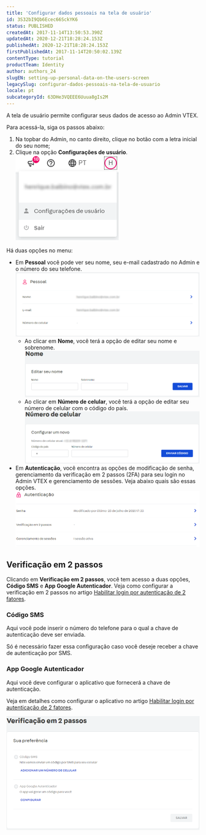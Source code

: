 ```yaml
---
title: 'Configurar dados pessoais na tela de usuário'
id: 3S32bI9Qb6Ecec66SckYK6
status: PUBLISHED
createdAt: 2017-11-14T13:50:53.390Z
updatedAt: 2020-12-21T18:28:24.153Z
publishedAt: 2020-12-21T18:28:24.153Z
firstPublishedAt: 2017-11-14T20:50:02.139Z
contentType: tutorial
productTeam: Identity
author: authors_24
slugEN: setting-up-personal-data-on-the-users-screen
legacySlug: configurar-dados-pessoais-na-tela-de-usuario
locale: pt
subcategoryId: 63DHe3VQEEE6Uuua8gIs2M
---
```


A tela de usuário permite configurar seus dados de acesso ao Admin VTEX.

Para acessá-la, siga os passos abaixo:

1. Na topbar do Admin, no canto direito, clique no botão com a letra inicial do seu nome;
2. Clique na opção __Configurações de usuário__.  
![Opção Configurações de usuário User Management PT](https://raw.githubusercontent.com/vtexdocs/help-center-content/refs/heads/main/docs/pt/tutorials/account-management/users/configurar-dados-pessoais-na-tela-de-usuario_1.png)

Há duas opções no menu:

- Em __Pessoal__ você pode ver seu nome, seu e-mail cadastrado no Admin e o número do seu telefone.  
![Configuração Pessoal User Management PT](https://raw.githubusercontent.com/vtexdocs/help-center-content/refs/heads/main/docs/pt/tutorials/account-management/users/configurar-dados-pessoais-na-tela-de-usuario_2.png)
  - Ao clicar em __Nome__, você terá a opção de editar seu nome e sobrenome.  
  ![Configuração Nome User Management PT](https://raw.githubusercontent.com/vtexdocs/help-center-content/refs/heads/main/docs/pt/tutorials/account-management/users/configurar-dados-pessoais-na-tela-de-usuario_3.png)
  - Ao clicar em __Número de celular__, você terá a opção de editar seu número de celular com o código do país.  
  ![Configuração Celular User Management PT](https://raw.githubusercontent.com/vtexdocs/help-center-content/refs/heads/main/docs/pt/tutorials/account-management/users/configurar-dados-pessoais-na-tela-de-usuario_4.png)
- Em __Autenticação__, você encontra as opções de modificação de senha, gerenciamento da verificação em 2 passos (2FA) para seu login no Admin VTEX e gerenciamento de sessões. Veja abaixo quais são essas opções.  
![Configuração Autenticação User Management PT](https://raw.githubusercontent.com/vtexdocs/help-center-content/refs/heads/main/docs/pt/tutorials/account-management/users/configurar-dados-pessoais-na-tela-de-usuario_5.png)

## Verificação em 2 passos

Clicando em __Verificação em 2 passos__, você tem acesso a duas opções, __Código SMS__ e __App Google Autenticador__. Veja como configurar a verificação em 2 passos no artigo [Habilitar login por autenticação de 2 fatores](/pt/tutorial/habilitar-login-por-autenticacao-de-2-fatores).

### Código SMS

Aqui você pode inserir o número do telefone para o qual a chave de autenticação deve ser enviada.

Só é necessário fazer essa configuração caso você deseje receber a chave de autenticação por SMS.

### App Google Autenticador

Aqui você deve configurar o aplicativo que fornecerá a chave de autenticação.

Veja em detalhes como configurar o aplicativo no artigo [Habilitar login por autenticação de 2 fatores](https://help.vtex.com/pt/tutorial/habilitar-login-por-autenticacao-de-2-fatores#habilitar-o-2fa-por-aplicativo).

![Configuração Verificação em 2 passos User Management PT](https://raw.githubusercontent.com/vtexdocs/help-center-content/refs/heads/main/docs/pt/tutorials/account-management/users/configurar-dados-pessoais-na-tela-de-usuario_6.png)
